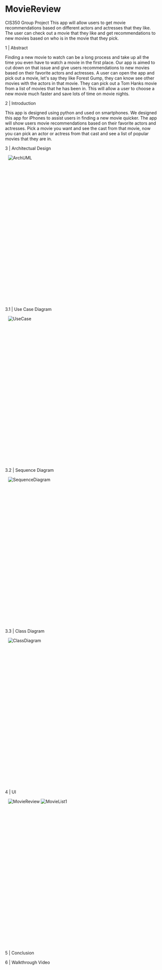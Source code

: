 # MovieReview
CIS350 Group Project
This app will allow users to get movie recommendations based on different actors and actresses that they like. The user can check out a movie that they like and get recommendations to new movies based on who is in the movie that they pick. 

1 | Abstract 

Finding a new movie to watch can be a long process and take up all the time you even have to watch a movie in the first place. Our app is aimed to cut down on that issue and give users recommendations to new movies based on their favorite actors and actresses. A user can open the app and pick out a movie, let's say they like Forest Gump, they can know see other movies with the actors in that movie. They can pick out a Tom Hanks movie from a list of movies that he has been in. This will allow a user to choose a new movie much faster and save lots of time on movie nights. 

2 | Introduction 

This app is designed using python and used on smartphones. We designed this app for iPhones to assist users in finding a new movie quicker. The app will show users movie recommendations based on their favorite actors and actresses. Pick a movie you want and see the cast from that movie, now you can pick an actor or actress from that cast and see a list of popular movies that they are in. 

3 | Architectual Design 
<body>
    <div style="width: 640px; height: 480px; margin: 10px; position: relative;">
        <img src="Architectural Diagram.jpg" alt="ArchUML">
    </div>
</body>

3.1 | Use Case Diagram 

<body>
    <div style="width: 640px; height: 480px; margin: 10px; position: relative;">
        <img src="UseCase.jpg" alt="UseCase">
    </div>
</body>

3.2 | Sequence Diagram 

<body>
    <div style="width: 640px; height: 480px; margin: 10px; position: relative;">
        <img src="Sequence Diagram.jpeg" alt="SequenceDiagram">
    </div>
</body>

3.3 | Class Diagram

<body>
    <div style="width: 640px; height: 480px; margin: 10px; position: relative;">
        <img src="ClassDiagram.jpg" alt="ClassDiagram">
    </div>
</body>

4 | UI 

<body>
    <div style="width: 640px; height: 480px; margin: 10px; position: relative;">
        <img src="Movie Review.jpg" alt="MovieReview"> <img src="MovieListEx1.jpg" alt="MovieList1">
    </div>
</body>

5 | Conclusion 


6 | Walkthrough Video 
